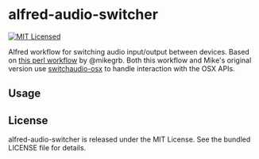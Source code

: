 alfred-audio-switcher
==========

[![MIT Licensed](https://img.shields.io/badge/license-MIT-green.svg)](https://tldrlegal.com/license/mit-license)

Alfred workflow for switching audio input/output between devices. Based on [this perl workflow](https://github.com/mikegrb/Alfred-Audio-Device) by @mikegrb. Both this workflow and Mike's original version use [switchaudio-osx](https://github.com/deweller/switchaudio-osx/) to handle interaction with the OSX APIs.

## Usage

## License

alfred-audio-switcher is released under the MIT License. See the bundled LICENSE file for details.

